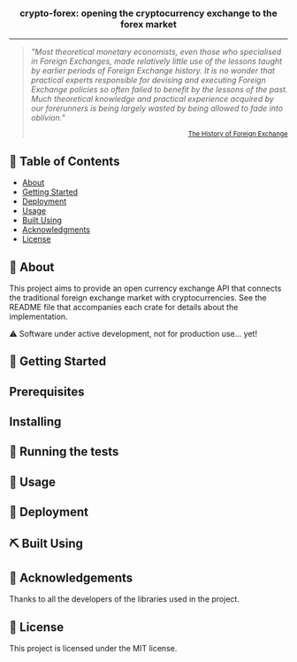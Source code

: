 <!-- <p align="center">
  <a href="" rel="noopener">
 <img src="..." alt="Project logo"></a>
</p> -->

<h3 align="center"> <b>crypto-forex</b>: opening the cryptocurrency exchange to the forex market </h3>

---

>*"Most theoretical monetary economists, even those who specialised in Foreign Exchanges, made
>relatively little use of the lessons taught by earlier periods of Foreign Exchange history. It is
>no wonder that practical experts responsible for devising and executing Foreign Exchange policies
>so often failed to benefit by the lessons of the past. Much theoretical knowledge and practical
>experience acquired by our forerunners is being largely wasted by being allowed to fade into
>oblivion."*
><p align="right" style="font-size: smaller;"> <a href = "https://doi.org/10.1017/S0022050700060976">
>The History of Foreign Exchange</a></p>


## 📝 Table of Contents

- [About](#about)
- [Getting Started](#getting_started)
- [Deployment](#deployment)
- [Usage](#usage)
- [Built Using](#built_using)
- [Acknowledgments](#acknowledgement)
- [License](#license)

## 🧐 About <a name = "about"></a>

This project aims to provide an open currency exchange API that connects the traditional foreign
exchange market with cryptocurrencies. See the README file that accompanies each crate for details
about the implementation.

⚠️ Software under active development, not for production use... yet!

## 🏁 Getting Started <a name = "getting_started"></a>


## Prerequisites


## Installing


## 🔧 Running the tests <a name = "tests"></a>


## 🎈 Usage <a name="usage"></a>


## 🚀 Deployment <a name = "deployment"></a>


## ⛏️ Built Using <a name = "built_using"></a>


## 🎉 Acknowledgements <a name = "acknowledgement"></a>

Thanks to all the developers of the libraries used in the project.

## 📝 License <a name = "license"></a>
This project is licensed under the MIT license.